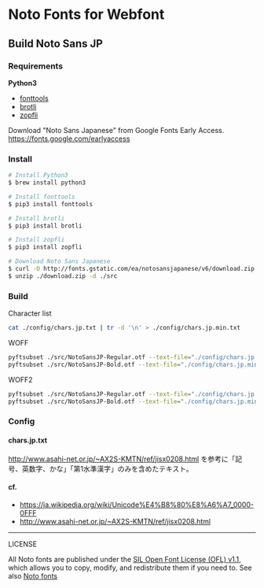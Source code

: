 # Noto Fonts for Webfont

## Build Noto Sans JP

### Requirements

**Python3**

- [fonttools](https://github.com/fonttools/fonttools)
- [brotli](https://pypi.python.org/pypi/Brotli)
- [zopfli](https://pypi.python.org/pypi/zopfli)

Download "Noto Sans Japanese" from Google Fonts Early Access.
https://fonts.google.com/earlyaccess

### Install

```sh
# Install Python3
$ brew install python3

# Install fonttools
$ pip3 install fonttools

# Install brotli
$ pip3 install brotli

# Install zopfli
$ pip3 install zopfli

# Download Noto Sans Japanese
$ curl -O http://fonts.gstatic.com/ea/notosansjapanese/v6/download.zip
$ unzip ./download.zip -d ./src
```

### Build

Character list

```sh
cat ./config/chars.jp.txt | tr -d '\n' > ./config/chars.jp.min.txt
```

WOFF

```sh
pyftsubset ./src/NotoSansJP-Regular.otf --text-file="./config/chars.jp.min.txt" --flavor=woff --with-zopfli --output-file=./dist/NotoSansJP-Regular.min.woff
pyftsubset ./src/NotoSansJP-Bold.otf --text-file="./config/chars.jp.min.txt" --flavor=woff --with-zopfli --output-file=./dist/NotoSansJP-Bold.min.woff
```

WOFF2

```sh
pyftsubset ./src/NotoSansJP-Regular.otf --text-file="./config/chars.jp.min.txt" --flavor=woff2 --output-file=./dist/NotoSansJP-Regular.min.woff2
pyftsubset ./src/NotoSansJP-Bold.otf --text-file="./config/chars.jp.min.txt" --flavor=woff2 --output-file=./dist/NotoSansJP-Bold.min.woff2
```

### Config

#### chars.jp.txt

http://www.asahi-net.or.jp/~AX2S-KMTN/ref/jisx0208.html を参考に「記号、英数字、かな」「第1水準漢字」のみを含めたテキスト。

#### cf.

- https://ja.wikipedia.org/wiki/Unicode%E4%B8%80%E8%A6%A7_0000-0FFF
- http://www.asahi-net.or.jp/~AX2S-KMTN/ref/jisx0208.html

---

LICENSE

All Noto fonts are published under the [SIL Open Font License (OFL) v1.1](http://scripts.sil.org/OFL), which allows you to copy, modify, and redistribute them if you need to.
See also [Noto fonts](https://github.com/googlei18n/noto-fonts)
